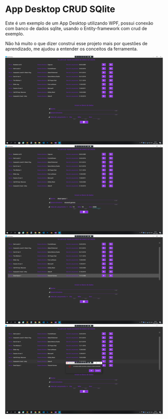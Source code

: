 # App Desktop CRUD SQlite

Este é um exemplo de um App Desktop utilizando WPF, possui conexão com banco de dados sqlite, usando o Entity-framework com crud de exemplo.

Não há muito o que dizer construi esse projeto mais por questões de aprendizado, me ajudou a entender os conceitos da ferramenta.

![](Intro/show.png)
![](Intro/form.png)
![](Intro/include.png)
![](Intro/message.png)
